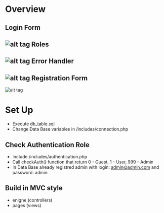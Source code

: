 
Overview
==============

Login Form
--------------
![alt tag](http://s019.radikal.ru/i643/1403/cb/25c0b0108559.png "Login Form")
Roles
--------------
![alt tag](http://s52.radikal.ru/i138/1403/10/4a2ddee9f901.png "Roles")
Error Handler
--------------
![alt tag](http://s43.radikal.ru/i101/1403/1f/88292cccfa4d.png "Error Handler")
Registration Form
--------------
![alt tag](http://s018.radikal.ru/i515/1403/66/4e5e187fbe9a.png "Registration Form")


Set Up
==============
- Execute db_table.sql
- Change Data Base variables in /includes/connection.php

Check Authentication Role
--------------

- Include /includes/authentication.php
- Call checkAuth() function that return 0 - Guest, 1 - User, 999 - Admin
- In Data Base already registred admin with login: admin@admin.com and password: admin 


Build in MVC style
--------------
- enigne (controllers)
- pages (views)


